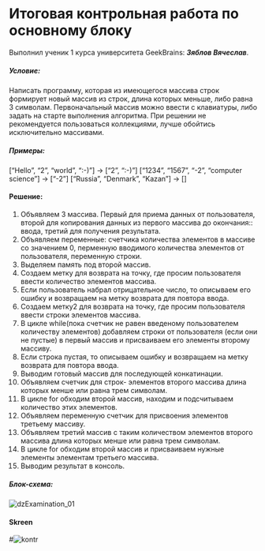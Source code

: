 # Итоговая контрольная работа по основному блоку
Выполнил ученик 1 курса университета GeekBrains: __*Зяблов Вячеслав*__.
##### Условие:
Написать программу, которая из имеющегося массива строк формирует новый массив из строк, длина которых меньше, либо равна 3 символам.
Первоначальный массив можно ввести с клавиатуры, либо задать на старте выполнения алгоритма.
При решении не рекомендуется пользоваться коллекциями, лучше обойтись исключительно массивами.
##### Примеры:
[“Hello”, “2”, “world”, “:-)”] → [“2”, “:-)”]
[“1234”, “1567”, “-2”, “computer science”] → [“-2”]
[“Russia”, “Denmark”, “Kazan”] → []
#### Решение:
1.  Объявляем 3 массива. Первый для приема данных от пользователя, второй для копирования данных из первого массива до окончания:: ввода, третий для получения результата.
2.  Объявляем переменные: счетчика количества элементов в массиве со значением 0,  перменную вводимого количества элементов от пользователя, переменную строки.
3.  Выделяем память под второй массив.
4.  Создаем метку для возврата на точку, где просим пользователя ввести количество элементов массива.
5.  Если пользователь набрал отрицательное число, то описываем его ошибку и возвращаем на метку возврата для повтора ввода.
6.  Создаем метку2 для возврата на точку, где просим пользователя ввести строки элементов массива.
7.  В цикле while(пока счетчик не равен введеному пользователем количеству элементов) добавляем строки от пользователя (если они не пустые) в первый массив и присваиваем его элементы второму массиву.
8.  Если строка пустая, то описываем ошибку и возвращаем на метку возврата для повтора ввода.
9.  Выводим готовый массив для последующей конкатинации.
10. Объявляем счетчик для строк- элементов второго массива длина которых менше или равна трем символам.
11. В цикле for обходим второй массив, находим и подсчитываем количество этих элементов.
12. Объявляем переменную счетчик для присвоения элементов третьему массиву.
13. Объявляем третий массив с таким  количеством элементов второго массива длина которых менше или равна трем символам.
14. В цикле for обходим второй массив и присваиваем нужные элементы элементам третьего массива.
15. Выводим результат в консоль.
##### Блок-схема:
![dzExamination_01](https://github.com/VyacheslavChik22/Examination_01/assets/99678206/5f5046fb-c24d-4fb4-9e12-aceee055ca08)
#### Skreen
#![kontr](https://github.com/VyacheslavChik22/Examination_01/assets/99678206/9f1ba7b6-6577-4582-87ed-85c9a731904a)

